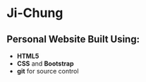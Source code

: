 # Ji-Chung

## Personal Website Built Using:
- **HTML5**
- **CSS** and **Bootstrap**
- **git** for source control
